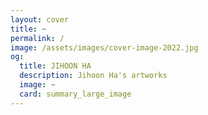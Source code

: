 ```yaml
---
layout: cover
title: ~
permalink: /
image: /assets/images/cover-image-2022.jpg
og:
  title: JIHOON HA
  description: Jihoon Ha's artworks
  image: ~
  card: summary_large_image
---
```

